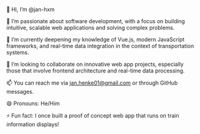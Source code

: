 👋 Hi, I’m @jan-hxm

👀 I’m passionate about software development, with a focus on building intuitive, scalable web applications and solving complex problems.

🌱 I’m currently deepening my knowledge of Vue.js, modern JavaScript frameworks, and real-time data integration in the context of transportation systems.

💞️ I’m looking to collaborate on innovative web app projects, especially those that involve frontend architecture and real-time data processing.

📫 You can reach me via jan.henke01@gmail.com or through GitHub messages.

😄 Pronouns: He/Him

⚡ Fun fact: I once built a proof of concept web app that runs on train information displays!
